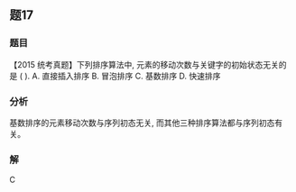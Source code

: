 ## 题17
### 题目
【2015 统考真题】下列排序算法中, 元素的移动次数与关键字的初始状态无关的是 ( ).
A. 直接插入排序 
B. 冒泡排序 
C. 基数排序 
D. 快速排序
### 分析
基数排序的元素移动次数与序列初态无关, 而其他三种排序算法都与序列初态有关。
### 解
C